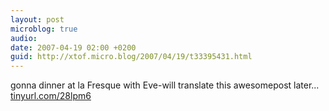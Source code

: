 ```yaml
---
layout: post
microblog: true
audio: 
date: 2007-04-19 02:00 +0200
guid: http://xtof.micro.blog/2007/04/19/t33395431.html
---
```

gonna dinner at la Fresque with Eve-will translate this awesomepost later... [tinyurl.com/28lpm6](http://tinyurl.com/28lpm6)
